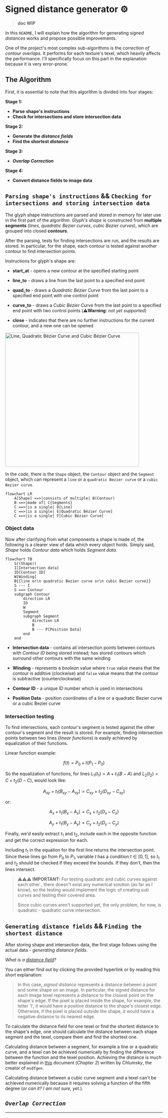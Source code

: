 # Signed distance generator :gear:

> **doc WIP**

In this `README`, I will explain how the algorithm for generating *signed distances* works and propose possible improvements.

One of the project's most complex sub-algorithms is the *correction of contour overlaps*. It performs for each texture's texel, which heavily affects the performance. I'll specifically focus on this part in the explanation because it is very error-prone.

## **The Algorithm**

First, it is essential to note that this algorithm is divided into four stages:

**Stage 1:**

- **Parse shape's instructions**
- **Check for intersections and store intersection data**

**Stage 2:**

- **Generate the *distance fields***
- **Find the shortest *distance***

**Stage 3:**

- ***Overlap Correction***

**Stage 4:**

- **Convert distance fields to image data**

## `Parsing shape's instructions` && `Checking for intersections and storing intersection data`

The glyph shape instructions are parsed and stored in memory for later use in the first part of the algorithm. *Glyph's shape* is constructed from **multiple segments** (*lines*, *quadratic Bezier curves*, *cubic Bezier curves*), which are grouped into closed **contours**.

After the parsing, tests for finding intersections are run, and the results are stored. In particular, for the shape, each contour is tested against another contour to find intersection points.

Instructions for glyph's shape are:

- **start_at** - opens a new contour at the specified starting point

- **line_to** - draws a line from the last point to a specified end point

- **quad_to** - draws a *Quadratic Bézier Curve* from the last point to a specified end point with one control point

- **curve_to** - draws a *Cubic Bézier Curve* from the last point to a specified end point with two control points (:warning:**Warning**: *not yet supported*)

- **close** - indicates that there are no further instructions for the current contour, and a new one can be opened

<img title="" src="https://upload.wikimedia.org/wikipedia/commons/9/99/Bezier_grad123.svg" alt="Line, Quadratic Bézier Curve and Cubic Bézier Curve" width="428" data-align="inline">

In the *code*, there is the `Shape` object, the `Contour` object and the `Segment` object, which can represent a `line` or a `quadratic Bezier curve` or a `cubic Bezier curve`.

```mermaid
flowchart LR
    A[Shape] ==>|consists of multiple| B(Contour)
    B ==>|made of| C{Segments}
    C ==>|is a single| D[Line]
    C ==>|is a single| E[Quadratic Bézier Curve]
    C ==>|is a single| F[Cubic Bézier Curve]
```

### **Object data**

Now after clarifying from what components a shape is made of, the following is a clearer view of data which every object holds. Simply said, *Shape* holds *Contour data* which holds *Segment data*.

```mermaid
flowchart TB
    S((Shape))
    I[Intersection data]
    ID[Contour ID]
    W[Winding]
    B{{line or\n quadratic Bezier curve or\n cubic Bezier curve}}
    S --- I
    S ==> Contour
    subgraph Contour
        direction LR
        ID
        W
        Segment
        subgraph Segment
            direction LR
            B
            B --- P[Position Data]
        end
    end
```

- **Intersection data** - contains all intersection points between contours with *Contour ID* being stored instead; has stored contours which surround other contours with the same winding

- **Winding** - represents a *boolean* value where `true` value means that the contour is additive (clockwise) and `false` value means that the contour is subtractive (counterclockwise)

- **Contour ID** - a unique ID number which is used in intersections

- **Position Data** - position coordinates of a line or a quadratic Bezier curve or a cubic Bezier curve



### **Intersection testing**

To find intersections, each contour's segment is tested against the other contour's segment and the result is stored. For example, finding intersection points between two lines (*linear functions*) is easily achieved by equalization of their functions.

Linear function example:

$$
f(t) = P_0 + t(P_1 - P_0)
$$

So the equalization of functions, for lines $L_1(t_1) = A + t_1(B - A)$ and $L_2(t_2) = C + t_2(D - C)$, would look like:    

$$
A_{xy} + t_1(B_{xy} - A_{xy}) = C_{xy} + t_2(D_{xy} - C_{xy})
$$

or:

$$
A_x + t_1 (B_x - A_x) = C_x + t_2 (D_x - C_x)
$$

$$
A_y + t_1 (B_y - A_y) = C_y + t_2 (D_y - C_y)
$$

Finally, we'd easily extract $t_1$ and $t_2$, include each in the opposite function and get the correct expression for each.

Including $t_1$ in the equation for the first line returns the intersection point. Since these lines go from $P_0$ to $P_1$, variable $t$ has a condition $t \in [0, 1]$, so $t_1$ and $t_2$ should be checked if they exceed the bounds. If they don't, then the lines intersect.

> :warning::warning::warning: **IMPORTANT:** For testing quadratic and cubic curves against each other , there doesn't exist any numerical solution (as far as I know), so the testing would implement the logic of creating *sub curves* and testing their covered area. 
> 
> Since cubic curves aren't supported yet, the only problem, for now, is quadratic - quadratic curve intersection.

## `Generating distance fields` && `Finding the shortest distance`

After storing shape and intersection data, the first stage follows using the actual data - *generating distance fields*. 

*What is a [distance field](https://prideout.net/blog/distance_fields/)?*

You can either find out by clicking the provided hyperlink or by reading this short explanation:

> In this case, *signed distance* represents a distance between a point and some shape on an image. In particular, the signed distance for each image texel represents a distance to the closest point on the shape's edge. If the pixel is placed inside the shape, for example, the letter 'I', it would have a positive distance to the shape's closest edge. Otherwise, if the pixel is placed outside the shape, it would have a negative distance to its nearest edge.

To calculate the distance field for one texel or find the shortest distance to the shape's edge, one should calculate the distance between each shape segment and the texel, compare them and find the shortest one.

Calculating distance between a segment, for example a line or a quadratic curve, and a texel can be achieved numerically by finding the difference between the function and the texel position. Achieving the distance is much better explained in [this](https://github.com/Chlumsky/msdfgen/files/3050967/thesis.pdf) document (*Chapter 2*) written by *Chlumsky*, the creator of `msdfgen`.

Calculating distance between a cubic curve segment and a texel can't be achieved numerically because it requires solving a function of the fifth degree (*or can it? I am not sure, yet.*).

## *`Overlap Correction`*

---